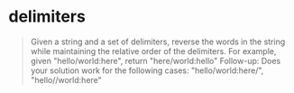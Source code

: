 # delimiters

> Given a string and a set of delimiters, reverse the words in the string while maintaining the relative order of the delimiters.
> For example, given "hello/world:here", return "here/world:hello"
> Follow-up: Does your solution work for the following cases: "hello/world:here/", "hello//world:here"
